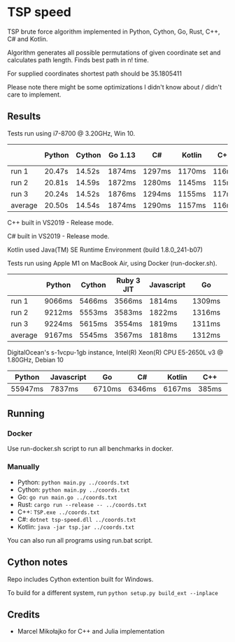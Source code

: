 # TSP speed

TSP brute force algorithm implemented in Python, Cython, Go, Rust, C++, C# and Kotlin.

Algorithm generates all possible permutations of given coordinate set and calculates path length. Finds best path in n! time.

For supplied coordinates shortest path should be 35.1805411

Please note there might be some optimizations I didn't know about / didn't care to implement.

## Results

Tests run using i7-8700 @ 3.20GHz, Win 10.

|                 | Python | Cython | Go 1.13 |  C#  |Kotlin| C++ | Rust 1.41 |
|-----------------|--------|--------|---------|------|------|-----|-----------|
| run 1           | 20.47s | 14.52s | 1874ms  |1297ms|1170ms|116ms|    55ms   |
| run 2           | 20.81s | 14.59s | 1872ms  |1280ms|1145ms|115ms|    55ms   |
| run 3           | 20.24s | 14.52s | 1876ms  |1294ms|1155ms|117ms|    55ms   |
| average         | 20.50s | 14.54s | 1874ms  |1290ms|1157ms|116ms|    55ms   |

C++ built in VS2019 - Release mode.

C# built in VS2019 - Release mode.

Kotlin used Java(TM) SE Runtime Environment (build 1.8.0_241-b07)

Tests run using Apple M1 on MacBook Air, using Docker (run-docker.sh).

|           | Python | Cython | Ruby 3 JIT | Javascript | Go   | C#   | Kotlin | C++ | Julia | Rust  |
|-----------|--------|--------|------------|------------|------|------|--------|-----|-------|-------|
| run 1     | 9066ms |5466ms  | 3566ms     | 1814ms     |1309ms|1238ms|1077ms  |42ms |40.15ms|26.47ms|
| run 2     | 9212ms |5553ms  | 3583ms     | 1822ms     |1316ms|1240ms|1075ms  |44ms |40.13ms|26.41ms|
| run 3     | 9224ms |5615ms  | 3554ms     | 1819ms     |1311ms|1249ms|1102ms  |44ms |40.14ms|26.53ms|
| average   | 9167ms |5545ms  | 3567ms     | 1818ms     |1312ms|1242ms|1085ms  |43ms |40.14ms|26.47ms|

DigitalOcean's s-1vcpu-1gb instance, Intel(R) Xeon(R) CPU E5-2650L v3 @ 1.80GHz, Debian 10

| Python | Javascript | Go   | C#   | Kotlin | C++ | Rust  | Julia |
|--------|------------|------|------|--------|-----|-------|-------|
| 55947ms| 7837ms     |6710ms|6346ms|6167ms  |385ms| 371ms |247ms  |

## Running

### Docker

Use run-docker.sh script to run all benchmarks in docker.

### Manually

* Python: `python main.py ../coords.txt`
* Cython: `python main.py ../coords.txt`
* Go: `go run main.go ../coords.txt`
* Rust: `cargo run --release -- ../coords.txt`
* C++: `TSP.exe ../coords.txt`
* C#: `dotnet tsp-speed.dll ../coords.txt`
* Kotlin: `java -jar tsp.jar ../coords.txt`

You can also run all programs using run.bat script.

## Cython notes

Repo includes Cython extention built for Windows.

To build for a different system, run `python setup.py build_ext --inplace`

## Credits
* Marcel Mikołajko for C++ and Julia implementation
